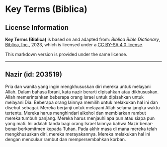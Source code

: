 # Key Terms (Biblica)

## License Information

**Key Terms (Biblica)** is based on and adapted from: _Biblica Bible Dictionary_, [Biblica, Inc.](https://www.biblica.com/), 2023, which is licensed under a [CC BY-SA 4.0 license](https://creativecommons.org/licenses/by-sa/4.0/legalcode.en).

This markdown version is provided under the same license.



--------------------------------

## Nazir (id: 203519)

Pria dan wanita yang ingin mengkhususkan diri mereka untuk melayani Allah. Dalam bahasa Ibrani, kata nazir berarti dipisahkan atau dikhususkan. Allah memerintahkan beberapa orang Israel untuk dipisahkan untuk melayani Dia. Beberapa orang lainnya memilih untuk melakukan hal ini dan disebut sebagai. Mereka berjanji untuk melayani Allah selama jangka waktu tertentu. Mereka harus menghindari alkohol dan membiarkan rambut mereka tumbuh panjang. Mereka harus menjauhi apa pun atau siapa pun yang mati. Ini adalah tanda bagi orang Israel lainnya bahwa Nazir benar\-benar berkomitmen kepada Tuhan. Pada akhir masa di mana mereka telah mengkhususkan diri, mereka merayakannya. Mereka melakukan hal ini dengan mencukur rambut dan mempersembahkan korban.


